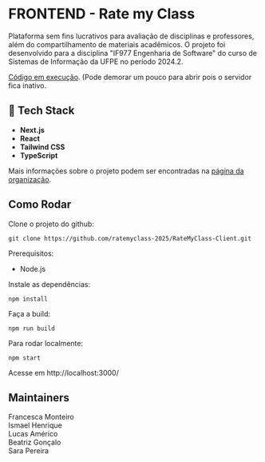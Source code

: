 # FRONTEND - Rate my Class
Plataforma sem fins lucrativos para avaliação de disciplinas e professores, além do compartilhamento de materiais acadêmicos.
O projeto foi desenvolvido para a disciplina "IF977 Engenharia de Software" do curso de Sistemas de Informação da UFPE no período 2024.2.

[Código em execução](https://ratemyclass-client.onrender.com).
(Pode demorar um pouco para abrir pois o servidor fica inativo.

## 🔧 Tech Stack

- **Next.js**
- **React**
- **Tailwind CSS**
- **TypeScript**

Mais informações sobre o projeto podem ser encontradas na [página da organização](https://github.com/democraciavista).

## Como Rodar
Clone o projeto do github:

    git clone https://github.com/ratemyclass-2025/RateMyClass-Client.git

Prerequisitos:
* Node.js

Instale as dependências:

    npm install

Faça a build:

    npm run build

Para rodar localmente:

    npm start
    
Acesse em http://localhost:3000/


## Maintainers
Francesca Monteiro\
Ismael Henrique\
Lucas Américo\
Beatriz Gonçalo\
Sara Pereira
